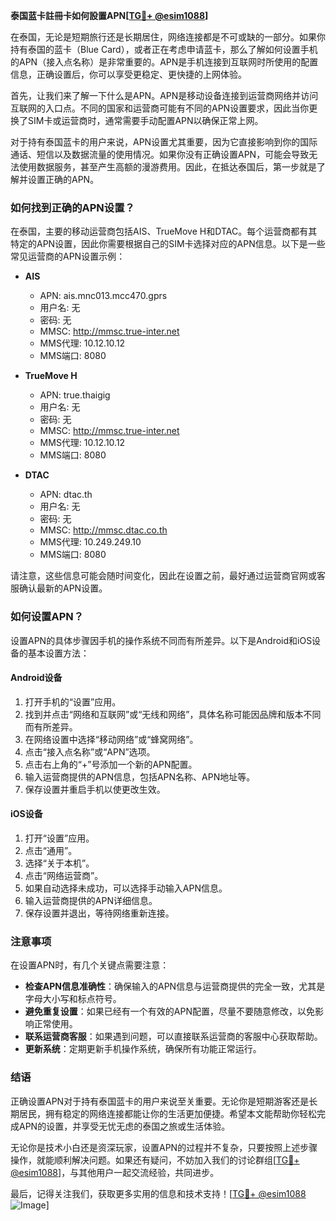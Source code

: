 **泰国蓝卡註冊卡如何設置APN[[TG💪+ @esim1088](https://t.me/s/esim1088)]**

在泰国，无论是短期旅行还是长期居住，网络连接都是不可或缺的一部分。如果你持有泰国的蓝卡（Blue Card），或者正在考虑申请蓝卡，那么了解如何设置手机的APN（接入点名称）是非常重要的。APN是手机连接到互联网时所使用的配置信息，正确设置后，你可以享受更稳定、更快捷的上网体验。

首先，让我们来了解一下什么是APN。APN是移动设备连接到运营商网络并访问互联网的入口点。不同的国家和运营商可能有不同的APN设置要求，因此当你更换了SIM卡或运营商时，通常需要手动配置APN以确保正常上网。

对于持有泰国蓝卡的用户来说，APN设置尤其重要，因为它直接影响到你的国际通话、短信以及数据流量的使用情况。如果你没有正确设置APN，可能会导致无法使用数据服务，甚至产生高额的漫游费用。因此，在抵达泰国后，第一步就是了解并设置正确的APN。

### 如何找到正确的APN设置？

在泰国，主要的移动运营商包括AIS、TrueMove H和DTAC。每个运营商都有其特定的APN设置，因此你需要根据自己的SIM卡选择对应的APN信息。以下是一些常见运营商的APN设置示例：

- **AIS**
  - APN: ais.mnc013.mcc470.gprs
  - 用户名: 无
  - 密码: 无
  - MMSC: http://mmsc.true-inter.net
  - MMS代理: 10.12.10.12
  - MMS端口: 8080

- **TrueMove H**
  - APN: true.thaigig
  - 用户名: 无
  - 密码: 无
  - MMSC: http://mmsc.true-inter.net
  - MMS代理: 10.12.10.12
  - MMS端口: 8080

- **DTAC**
  - APN: dtac.th
  - 用户名: 无
  - 密码: 无
  - MMSC: http://mmsc.dtac.co.th
  - MMS代理: 10.249.249.10
  - MMS端口: 8080

请注意，这些信息可能会随时间变化，因此在设置之前，最好通过运营商官网或客服确认最新的APN设置。

### 如何设置APN？

设置APN的具体步骤因手机的操作系统不同而有所差异。以下是Android和iOS设备的基本设置方法：

#### Android设备

1. 打开手机的“设置”应用。
2. 找到并点击“网络和互联网”或“无线和网络”，具体名称可能因品牌和版本不同而有所差异。
3. 在网络设置中选择“移动网络”或“蜂窝网络”。
4. 点击“接入点名称”或“APN”选项。
5. 点击右上角的“+”号添加一个新的APN配置。
6. 输入运营商提供的APN信息，包括APN名称、APN地址等。
7. 保存设置并重启手机以使更改生效。

#### iOS设备

1. 打开“设置”应用。
2. 点击“通用”。
3. 选择“关于本机”。
4. 点击“网络运营商”。
5. 如果自动选择未成功，可以选择手动输入APN信息。
6. 输入运营商提供的APN详细信息。
7. 保存设置并退出，等待网络重新连接。

### 注意事项

在设置APN时，有几个关键点需要注意：

- **检查APN信息准确性**：确保输入的APN信息与运营商提供的完全一致，尤其是字母大小写和标点符号。
- **避免重复设置**：如果已经有一个有效的APN配置，尽量不要随意修改，以免影响正常使用。
- **联系运营商客服**：如果遇到问题，可以直接联系运营商的客服中心获取帮助。
- **更新系统**：定期更新手机操作系统，确保所有功能正常运行。

### 结语

正确设置APN对于持有泰国蓝卡的用户来说至关重要。无论你是短期游客还是长期居民，拥有稳定的网络连接都能让你的生活更加便捷。希望本文能帮助你轻松完成APN的设置，并享受无忧无虑的泰国之旅或生活体验。

无论你是技术小白还是资深玩家，设置APN的过程并不复杂，只要按照上述步骤操作，就能顺利解决问题。如果还有疑问，不妨加入我们的讨论群组[[TG💪+ @esim1088](https://t.me/s/esim1088)]，与其他用户一起交流经验，共同进步。

最后，记得关注我们，获取更多实用的信息和技术支持！[[TG💪+ @esim1088](https://t.me/s/esim1088) ![Image](https://i.postimg.cc/4NQfJmqS/Snipaste-2025-05-13-00-14-12.png)]